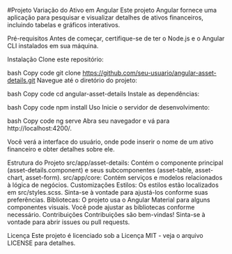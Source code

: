 #Projeto Variação do Ativo em Angular
Este projeto Angular fornece uma aplicação para pesquisar e visualizar detalhes de ativos financeiros, incluindo tabelas e gráficos interativos.

Pré-requisitos
Antes de começar, certifique-se de ter o Node.js e o Angular CLI instalados em sua máquina.

Instalação
Clone este repositório:

bash
Copy code
git clone https://github.com/seu-usuario/angular-asset-details.git
Navegue até o diretório do projeto:

bash
Copy code
cd angular-asset-details
Instale as dependências:

bash
Copy code
npm install
Uso
Inicie o servidor de desenvolvimento:

bash
Copy code
ng serve
Abra seu navegador e vá para http://localhost:4200/.

Você verá a interface do usuário, onde pode inserir o nome de um ativo financeiro e obter detalhes sobre ele.

Estrutura do Projeto
src/app/asset-details: Contém o componente principal (asset-details.component) e seus subcomponentes (asset-table, asset-chart, asset-form).
src/app/core: Contém serviços e modelos relacionados à lógica de negócios.
Customizações
Estilos: Os estilos estão localizados em src/styles.scss. Sinta-se à vontade para ajustá-los conforme suas preferências.
Bibliotecas: O projeto usa o Angular Material para alguns componentes visuais. Você pode ajustar as bibliotecas conforme necessário.
Contribuições
Contribuições são bem-vindas! Sinta-se à vontade para abrir issues ou pull requests.

Licença
Este projeto é licenciado sob a Licença MIT - veja o arquivo LICENSE para detalhes.